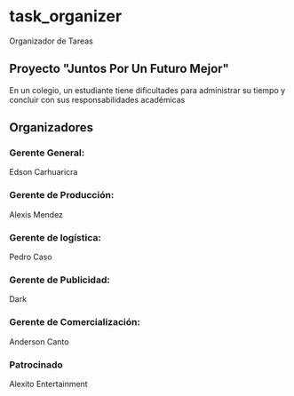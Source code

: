 # task_organizer

Organizador de Tareas

## Proyecto "Juntos Por Un Futuro Mejor"

En un colegio, un estudiante tiene dificultades para administrar su tiempo y concluir con sus responsabilidades académicas

## Organizadores
### Gerente General:
Edson Carhuaricra
### Gerente de Producción:
Alexis Mendez
### Gerente de logística:
Pedro Caso
### Gerente de Publicidad:
Dark
### Gerente de Comercialización:
Anderson Canto

### Patrocinado
Alexito Entertainment

